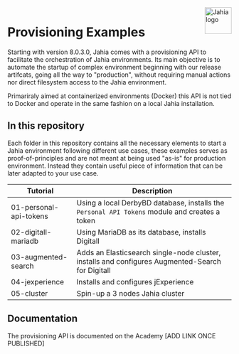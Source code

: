 <a href="https://www.jahia.com/">
    <img src="https://www.jahia.com/modules/jahiacom-templates/images/jahia-3x.png" alt="Jahia logo" title="Jahia" align="right" height="60" />
</a>

# Provisioning Examples

Starting with version 8.0.3.0, Jahia comes with a provisioning API to facilitate the orchestration of Jahia environments. Its main objective is to automate the startup of complex environment beginning with our release artifcats, going all the way to "production", without requiring manual actions nor direct filesystem access to the Jahia environment.

Primariraly aimed at containerized environments (Docker) this API is not tied to Docker and operate in the same fashion on a local Jahia installation.

## In this repository

Each folder in this repository contains all the necessary elements to start a Jahia environment following different use cases, these examples serves as proof-of-principles and are not meant at being used "as-is" for production environment. Instead they contain useful piece of information that can be later adapted to your use case.

| Tutorial | Description |
| --- | --- |
| 01-personal-api-tokens | Using a local DerbyBD database, installs the `Personal API Tokens` module and creates a token |
| 02-digitall-mariadb | Using MariaDB as its database, installs Digitall |
| 03-augmented-search | Adds an Elasticsearch single-node cluster, installs and configures Augmented-Search for Digitall  |
| 04-jexperience | Installs and configures jExperience |
| 05-cluster | Spin-up a 3 nodes Jahia cluster |


## Documentation

The provisioning API is documented on the Academy [ADD LINK ONCE PUBLISHED]
